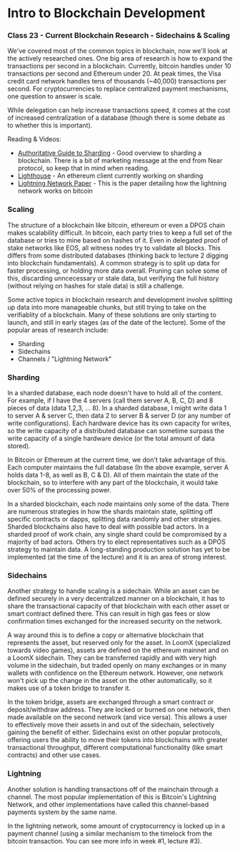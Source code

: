 # Intro to Blockchain Development

### Class 23 - Current Blockchain Research - Sidechains & Scaling

We've covered most of the common topics in blockchain, now we'll look at the actively researched ones. One big area of research is how to expand the transactions per second in a blockchain. Currently, bitcoin handles under 10 transactions per second and Ethereum under 20. At peak times, the Visa credit card network handles tens of thousands (~40,000) transactions per second. For cryptocurrencies to replace centralized payment mechanisms, one question to answer is scale.

While delegation can help increase transactions speed, it comes at the cost of increased centralization of a database (though there is some debate as to whether this is important).

Reading & Videos:

- [Authoritative Guide to Sharding](https://medium.com/nearprotocol/the-authoritative-guide-to-blockchain-sharding-part-1-1b53ed31e060) - Good overview to sharding a blockchain. There is a bit of marketing message at the end from Near protocol, so keep that in mind when reading.
- [Lighthouse](<https://github.com/sigp/lighthouse>) - An ethereum client currently working on sharding
- [Lightning Network Paper](https://lightning.network/lightning-network-paper.pdf) - This is the paper detailing how the lightning network works on bitcoin

### Scaling

The structure of a blockchain like bitcoin, ethereum or even a DPOS chain makes scalability difficult. In bitcoin, each party tries to keep a full set of the database or tries to mine based on hashes of it. Even in delegated proof of stake networks like EOS, all witness nodes try to validate all blocks. This differs from some distributed databases (thinking back to lecture 2 digging into blockchain fundamentals). A common strategy is to split up data for faster processing, or holding more data overall. Pruning can solve some of this, discarding unncecessary or stale data, but verifying the full history (without relying on hashes for stale data) is still a challenge.

Some active topics in blockchain research and development involve splitting up data into more manageable chunks, but still trying to take on the verifiablity of a blockchain. Many of these solutions are only starting to launch, and still in early stages (as of the date of the lecture). Some of the popular areas of research include:

* Sharding
* Sidechains
* Channels / "Lightning Network"

### Sharding

In a sharded database, each node doesn't have to hold all of the content. For example, if I have the 4 servers (call them server A, B, C, D) and 8 pieces of data (data 1,2,3, … 8). In a sharded database, I might write data 1 to server A & server C, then data 2 to server B & server D (or any number of write configurations). Each hardware device has its own capacity for writes, so the write capacity of a distributed database can sometime surpass the write capacity of a single hardware device (or the total amount of data stored).

In Bitcoin or Ethereum at the current time, we don't take advantage of this. Each computer maintains the full database (In the above example, server A holds data 1-8, as well as B, C & D). All of them maintain the state of the blockchain, so to interfere with any part of the blockchain, it would take over 50% of the processing power.

In a sharded blockchain, each node maintains only some of the data. There are numerous strategies in how the shards maintain state, splitting off specific contracts or dapps, splitting data randomly and other strategies. Sharded blockchains also have to deal with possible bad actors. In a sharded proof of work chain, any single shard could be compromised by a majority of bad actors. Others try to elect representatives such as a DPOS strategy to maintain data. A long-standing production solution has yet to be implemented (at the time of the lecture) and it is an area of strong interest.

### Sidechains

Another strategy to handle scaling is a sidechain. While an asset can be defined securely in a very decentralized manner on a blockchain, it has to share the transactional capacity of that blockchain with each other asset or smart contract defined there. This can result in high gas fees or slow confirmation times exchanged for the increased security on the network.

A way around this is to define a copy or alternative blockchain that represents the asset, but reserved only for the asset. In LoomX (specialized towards video games), assets are defined on the ethereum mainnet and on a LoomX sidechain. They can be transferred rapidly and with very high volume in the sidechain, but traded openly on many exchanges or in many wallets with confidence on the Ethereum network. However, one network won't pick up the change in the asset on the other automatically, so it makes use of a token bridge to transfer it.

In the token bridge, assets are exchanged through a smart contract or deposit/withdraw address. They are locked or burned on one network, then made available on the second network (and vice versa). This allows a user to effectively move their assets in and out of the sidechain, selectively gaining the benefit of either. Sidechains exist on other popular protocols, offering users the ability to move their tokens into blockchains with greater transactional throughput, different computational functionality (like smart contracts) and other use cases.

### Lightning

Another solution is handling transactions off of the mainchain through a channel. The most popular implementation of this is Bitcoin's Lightning Network, and other implementations have called this channel-based payments system by the same name.

In the lightning network, some amount of cryptocurrency is locked up in a payment channel (using a similar mechanism to the timelock from the bitcoin transaction. You can see more info in week #1, lecture #3).